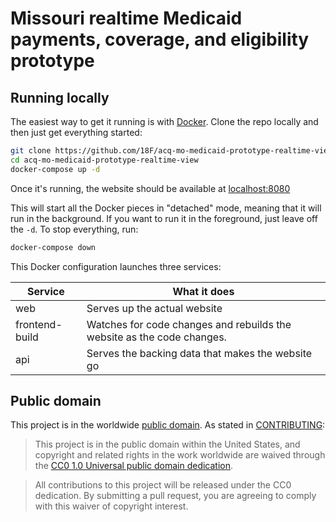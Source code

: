 # Missouri realtime Medicaid payments, coverage, and eligibility prototype

## Running locally

The easiest way to get it running is with
[Docker](https://www.docker.com/products/docker).  Clone the
repo locally and then just get everything started:

```bash
git clone https://github.com/18F/acq-mo-medicaid-prototype-realtime-view.git
cd acq-mo-medicaid-prototype-realtime-view
docker-compose up -d
```

Once it's running, the website should be available at
[localhost:8080](http://localhost:8080)

This will start all the Docker pieces in "detached" mode,
meaning that it will run in the background.  If you want to run
it in the foreground, just leave off the `-d`. To stop
everything, run:

```bash
docker-compose down
```

This Docker configuration launches three services:

|Service|What it does|
|---|---|
|web|Serves up the actual website|
|frontend-build|Watches for code changes and rebuilds the website as the code changes.|
|api|Serves the backing data that makes the website go|

## Public domain

This project is in the worldwide [public domain](LICENSE.md).
As stated in [CONTRIBUTING](CONTRIBUTING.md):

> This project is in the public domain within the United States,
> and copyright and related rights in the work worldwide are
> waived through the
> [CC0 1.0 Universal public domain dedication](https://creativecommons.org/publicdomain/zero/1.0/).  

> All contributions to this project will be released under the
> CC0 dedication. By submitting a   pull request, you are
> agreeing to comply with this waiver of copyright interest.
